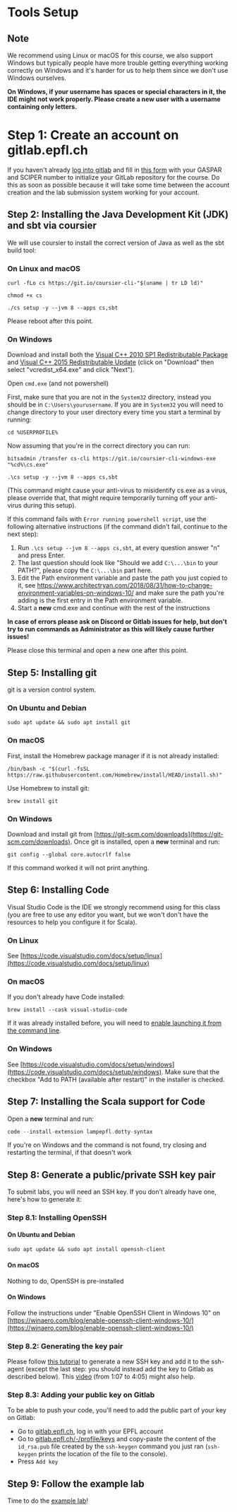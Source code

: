 # Tools Setup

## Note

We recommend using Linux or macOS for this course, we also support Windows but
typically people have more trouble getting everything working correctly on
Windows and it's harder for us to help them since we don't use Windows
ourselves.

**On Windows, if your username has spaces or special characters in it, the IDE might not
work properly. Please create a new user with a username containing only letters.**

# Step 1: Create an account on gitlab.epfl.ch

If you haven't already [log into gitlab](https://gitlab.epfl.ch/users/sign_in)
and fill in [this form](https://forms.gle/N6F3Q3jZm71AASby9) with your GASPAR and SCIPER number to initialize your GitLab repository for the course. Do this as soon as possible because it will take some time between the account creation and the lab submission system working for your account.

## Step 2: Installing the Java Development Kit (JDK) and sbt via coursier

We will use coursier to install the correct version of
Java as well as the sbt build tool:

### On Linux and macOS

```shell
curl -fLo cs https://git.io/coursier-cli-"$(uname | tr LD ld)"
```
```shell
chmod +x cs
```
```shell
./cs setup -y --jvm 8 --apps cs,sbt
```

Please reboot after this point.

### On Windows

Download and install both the [Visual C++ 2010 SP1 Redistributable
Package](https://www.microsoft.com/en-us/download/details.aspx?id=26999) and [Visual C++ 2015 Redistributable Update](https://www.microsoft.com/en-us/download/details.aspx?id=52685) (click
on "Download" then select "vcredist_x64.exe" and click "Next").

Open `cmd.exe` (and not powershell)

First, make sure that you are not in the `System32` directory, instead you
should be in `C:\Users\yourusername`. If you are in `System32` you will need to
change directory to your user directory every time you start a terminal by
running:
```shell
cd %USERPROFILE%
```

Now assuming that you're in the correct directory you can run:

```shell
bitsadmin /transfer cs-cli https://git.io/coursier-cli-windows-exe "%cd%\cs.exe"
```
```shell
.\cs setup -y --jvm 8 --apps cs,sbt
```

(This command might cause your anti-virus to misidentify cs.exe as a virus,
please override that, that might require temporarily turning off your anti-virus
during this setup).

If this command fails with `Error running powershell script`, use the following
alternative instructions (if the command didn't fail, continue to the next
step):

1. Run `.\cs setup --jvm 8 --apps cs,sbt`, at every question answer "n" and
   press Enter.
2. The last question should look like "Should we add `C:\...\bin` to your PATH?",
   please copy the `C:\...\bin` part here.
3. Edit the Path environment variable and paste the path you just copied to it, see
   https://www.architectryan.com/2018/08/31/how-to-change-environment-variables-on-windows-10/
   and make sure the path you're adding is the first entry in the Path environment
   variable.
4. Start a **new** cmd.exe and continue with the rest of the instructions

**In case of errors please ask on Discord or Gitlab issues for help, but don't
try to run commands as Administrator as this will likely cause further issues!**

Please close this terminal and open a new one after this point.

## Step 5: Installing git

git is a version control system.

### On Ubuntu and Debian

```shell
sudo apt update && sudo apt install git
```

### On macOS

First, install the Homebrew package manager if it is not already installed:

```shell
/bin/bash -c "$(curl -fsSL https://raw.githubusercontent.com/Homebrew/install/HEAD/install.sh)"
```

Use Homebrew to install git:

```shell
brew install git
```

### On Windows

Download and install git from [https://git-scm.com/downloads](https://git-scm.com/downloads).
Once git is installed, open a **new** terminal and run:

```shell
git config --global core.autocrlf false
```

If this command worked it will not print anything.

## Step 6: Installing Code

Visual Studio Code is the IDE we strongly recommend using for this class (you are free to use any editor you want, but we won't don't have the resources to help you configure it for Scala).

### On Linux

See [https://code.visualstudio.com/docs/setup/linux](https://code.visualstudio.com/docs/setup/linux)

### On macOS

If you don't already have Code installed:
```shell
brew install --cask visual-studio-code
```
If it was already installed before, you will need to [enable launching it from the
command line](https://code.visualstudio.com/docs/setup/mac#_launching-from-the-command-line).

### On Windows

See [https://code.visualstudio.com/docs/setup/windows](https://code.visualstudio.com/docs/setup/windows).
Make sure that the checkbox "Add to PATH (available after restart)" in the
installer is checked.

## Step 7: Installing the Scala support for Code

Open a **new** terminal and run:
```scala
code --install-extension lampepfl.dotty-syntax
```

If you're on Windows and the command is not found, try closing and restarting
the terminal, if that doesn't work

## Step 8: Generate a public/private SSH key pair

To submit labs, you will need an SSH key. If you don't already have one, here's how to generate it:

### Step 8.1: Installing OpenSSH

#### On Ubuntu and Debian

```shell
sudo apt update && sudo apt install openssh-client
```

#### On macOS

Nothing to do, OpenSSH is pre-installed

#### On Windows

Follow the instructions under "Enable OpenSSH Client in Windows 10" on
[https://winaero.com/blog/enable-openssh-client-windows-10/](https://winaero.com/blog/enable-openssh-client-windows-10/)

### Step 8.2: Generating the key pair

Please follow [this tutorial](https://docs.github.com/en/authentication/connecting-to-github-with-ssh/generating-a-new-ssh-key-and-adding-it-to-the-ssh-agent) to generate a new SSH key and add it to the ssh-agent (except the last step: you should instead add the key to Gitlab as described below). This [video](https://youtu.be/_RsP81Et12s?t=67) (from 1:07 to 4:05) might also help. 

### Step 8.3: Adding your public key on Gitlab

To be able to push your code, you'll need to add the public part of your key on Gitlab:
- Go to [gitlab.epfl.ch](https://gitlab.epfl.ch), log in with your EPFL account
- Go to [gitlab.epfl.ch/-/profile/keys](https://gitlab.epfl.ch/-/profile/keys) and copy-paste the content of the `id_rsa.pub` file created by the `ssh-keygen` command you just ran (`ssh-keygen` prints the location of the file to the console).
- Press `Add key`

## Step 9: Follow the example lab

Time to do the [example lab](example-lab.md)!

